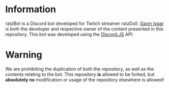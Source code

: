 # Information
ratzBot is a Discord bot developed for Twitch streamer ratzDoll. <a href="https://www.github.com/gisgar3">Gavin Isgar</a> is both the developer and respective owner of the content presented in this repository. This bot was developed using the <a href="https://www.github.com/discordjs/discord.js/">Discord.JS</a> API.

# Warning  
We are prohibiting the duplication of both the repository, as well as the contents relating to the bot. This repository **is** allowed to be forked, but **absolutely no** modification or usage of the repository elsewhere is allowed!
